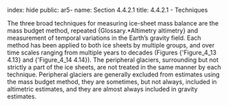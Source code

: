 index: hide
public: ar5-
name: Section 4.4.2.1
title: 4.4.2.1 - Techniques

The three broad techniques for measuring ice-sheet mass balance are the mass budget method, repeated {Glossary.*Altimetry altimetry} and measurement of temporal variations in the Earth’s gravity field. Each method has been applied to both ice sheets by multiple groups, and over time scales ranging from multiple years to decades (Figures {'Figure_4_13 4.13} and {'Figure_4_14 4.14}). The peripheral glaciers, surrounding but not strictly a part of the ice sheets, are not treated in the same manner by each technique. Peripheral glaciers are generally excluded from estimates using the mass budget method, they are sometimes, but not always, included in altimetric estimates, and they are almost always included in gravity estimates.
